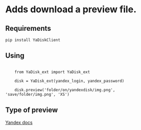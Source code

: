 # Adds download a preview file.

## Requirements

    pip install YaDiskClient

## Using


```

    from YaDisk_ext import YaDisk_ext

    disk = YaDisk_ext(yandex_login, yandex_password)

    disk.preview('folder/on/yandexdisk/img.png', 'save/folder/img.png', 'XS')

```
## Type of preview

[Yandex docs](http://tech.yandex.com/disk/doc/dg/reference/preview-docpage/)


